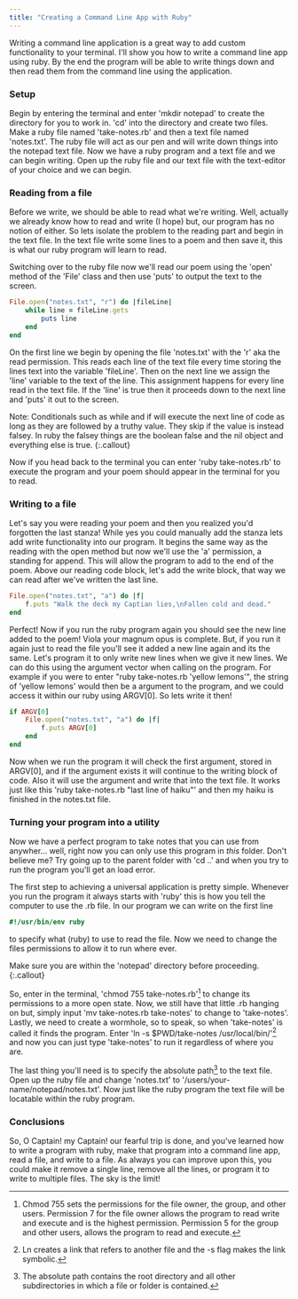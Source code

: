 ```yaml
---
title: "Creating a Command Line App with Ruby"
---
```


Writing a command line application is a great way to add custom functionality to your terminal. I'll show you how to write a command line app using ruby. By the end the program will be able to write things down and then read them from the command line using the application.

### Setup

Begin by entering the terminal and enter 'mkdir notepad' to create the directory for you to work in. 'cd' into the directory and create two files. Make a ruby file named 'take-notes.rb' and then a text file named 'notes.txt'. The ruby file will act as our pen and will write down things into the notepad text file. Now we have a ruby program and a text file and we can begin writing. Open up the ruby file and our text file with the text-editor of your choice and we can begin.

### Reading from a file

Before we write, we should be able to read what we're writing. Well, actually we already know how to read and write (I hope) but, our program has no notion of either. So lets isolate the problem to the reading part and begin in the text file. In the text file write some lines to a poem and then save it, this is what our ruby program will learn to read.

Switching over to the ruby file now we'll read our poem using the 'open' method of the 'File' class and then use 'puts' to output the text to the screen.

```ruby
File.open("notes.txt", "r") do |fileLine|
	while line = fileLine.gets
		puts line
	end
end
```

On the first line we begin by opening the file 'notes.txt' with the 'r' aka the read permission. This reads each line of the text file every time storing the lines text into the variable 'fileLine'. Then on the next line we assign the 'line' variable to the text of the line. This assignment happens for every line read in the text file. If the 'line' is true then it proceeds down to the next line and 'puts' it out to the screen.

<span>Note:</span> Conditionals such as while and if will execute the next line of code as long as they are followed by a truthy value. They skip if the value is instead falsey. In ruby the falsey things are the boolean false and the nil object and everything else is true.
{:.callout}

Now if you head back to the terminal you can enter 'ruby take-notes.rb' to execute the program and your poem should appear in the terminal for you to read.

### Writing to a file

Let's say you were reading your poem and then you realized you'd forgotten the last stanza! While yes you could manually add the stanza lets add write functionality into our program. It begins the same way as the reading with the open method but now we'll use the 'a' permission, a standing for append. This will allow the program to add to the end of the poem. Above our reading code block, let's add the write block, that way we can read after we've written the last line.

```ruby
File.open("notes.txt", "a") do |f|
	f.puts "Walk the deck my Captian lies,\nFallen cold and dead."
end
```

Perfect! Now if you run the ruby program again you should see the new line added to the poem! Viola your magnum opus is complete. But, if you run it again just to read the file you'll see it added a new line again and its the same. Let's program it to only write new lines when we give it new lines. We can do this using the argument vector when calling on the program. For example if you were to enter "ruby take-notes.rb 'yellow lemons'", the string of 'yellow lemons' would then be a argument to the program, and we could access it within our ruby using ARGV[0]. So lets write it then!

```ruby
if ARGV[0]
	File.open("notes.txt", "a") do |f|
		f.puts ARGV[0]
	end
end
```

Now when we run the program it will check the first argument, stored in ARGV[0], and if the argument exists it will continue to the writing block of code. Also it will use the argument and write that into the text file. It works just like this 'ruby take-notes.rb "last line of haiku"' and then my haiku is finished in the notes.txt file.

### Turning your program into a utility

Now we have a perfect program to take notes that you can use from anywher... well, right now you can only use this program in _this_ folder. Don't believe me? Try going up to the parent folder with 'cd ..' and when you try to run the program you'll get an load error.

The first step to achieving a universal application is pretty simple. Whenever you run the program it always starts with 'ruby' this is how you tell the computer to use the .rb file. In our program we can write on the first line 

```ruby
#!/usr/bin/env ruby
```

to specify what (ruby) to use to read the file. Now we need to change the files permissions to allow it to run where ever.

Make sure you are within the 'notepad' directory before proceeding.
{:.callout}

So, enter in the terminal, 'chmod 755 take-notes.rb'[^1] to change its permissions to a more open state. Now, we still have that little .rb hanging on but, simply input 'mv take-notes.rb take-notes' to change to 'take-notes'. Lastly, we need to create a wormhole, so to speak, so when 'take-notes' is called it finds the program. Enter 'ln -s $PWD/take-notes /usr/local/bin/'[^2] and now you can just type 'take-notes' to run it regardless of where you are.

The last thing you'll need is to specify the absolute path[^3] to the text file. Open up the ruby file and change 'notes.txt' to '/users/your-name/notepad/notes.txt'. Now just like the ruby program the text file will be locatable within the ruby program.

### Conclusions

So, O Captain! my Captain! our fearful trip is done, and you've learned how to write a program with ruby, make that program into a command line app, read a file, and write to a file. As always you can improve upon this, you could make it remove a single line, remove all the lines, or program it to write to multiple files. The sky is the limit!

[^1]:Chmod 755 sets the permissions for the file owner, the group, and other users. Permission 7 for the file owner allows the program to read write and execute and is the highest permission. Permission 5 for the group and other users, allows the program to read and execute.

[^2]:Ln creates a link that refers to another file and the -s flag makes the link symbolic.

[^3]:The absolute path contains the root directory and all other subdirectories in which a file or folder is contained.
